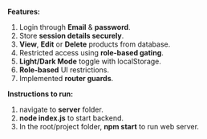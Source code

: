 **Features:**
1. Login through **Email** & **password**.
2. Store **session details securely**.
3. **View**, **Edit** or **Delete** products from database.
4. Restricted access using **role-based gating**.
5. **Light/Dark Mode** toggle with localStorage.
6. **Role-based** UI restrictions.
7.  Implemented **router guards**.

**Instructions to run:**
1. navigate to **server** folder.
2. **node index.js** to start backend.
3. In the root/project folder, **npm start** to run web server.

